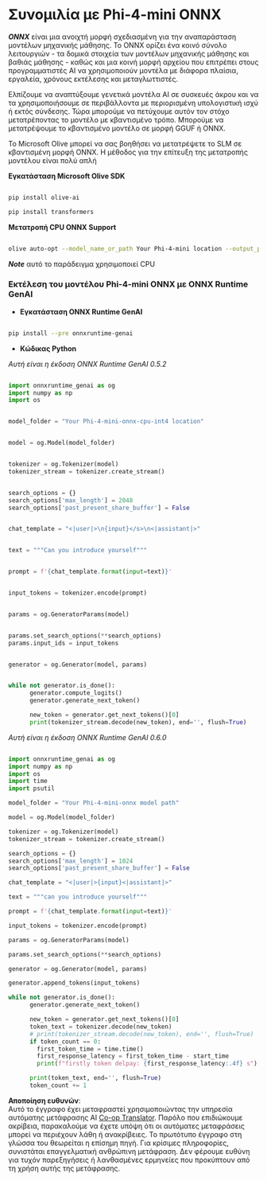 <!--
CO_OP_TRANSLATOR_METADATA:
{
  "original_hash": "c98217bb3eff6c24e97b104b21632fd0",
  "translation_date": "2025-05-09T19:01:58+00:00",
  "source_file": "md/02.Application/01.TextAndChat/Phi4/ChatWithPhi4ONNX/README.md",
  "language_code": "el"
}
-->
# **Συνομιλία με Phi-4-mini ONNX**

***ONNX*** είναι μια ανοιχτή μορφή σχεδιασμένη για την αναπαράσταση μοντέλων μηχανικής μάθησης. Το ONNX ορίζει ένα κοινό σύνολο λειτουργιών - τα δομικά στοιχεία των μοντέλων μηχανικής μάθησης και βαθιάς μάθησης - καθώς και μια κοινή μορφή αρχείου που επιτρέπει στους προγραμματιστές AI να χρησιμοποιούν μοντέλα με διάφορα πλαίσια, εργαλεία, χρόνους εκτέλεσης και μεταγλωττιστές.

Ελπίζουμε να αναπτύξουμε γενετικά μοντέλα AI σε συσκευές άκρου και να τα χρησιμοποιήσουμε σε περιβάλλοντα με περιορισμένη υπολογιστική ισχύ ή εκτός σύνδεσης. Τώρα μπορούμε να πετύχουμε αυτόν τον στόχο μετατρέποντας το μοντέλο με κβαντισμένο τρόπο. Μπορούμε να μετατρέψουμε το κβαντισμένο μοντέλο σε μορφή GGUF ή ONNX.

Το Microsoft Olive μπορεί να σας βοηθήσει να μετατρέψετε το SLM σε κβαντισμένη μορφή ONNX. Η μέθοδος για την επίτευξη της μετατροπής μοντέλου είναι πολύ απλή

**Εγκατάσταση Microsoft Olive SDK**


```bash

pip install olive-ai

pip install transformers

```

**Μετατροπή CPU ONNX Support**

```bash

olive auto-opt --model_name_or_path Your Phi-4-mini location --output_path Your onnx ouput location --device cpu --provider CPUExecutionProvider --precision int4 --use_model_builder --log_level 1

```

***Note*** αυτό το παράδειγμα χρησιμοποιεί CPU


### **Εκτέλεση του μοντέλου Phi-4-mini ONNX με ONNX Runtime GenAI**

- **Εγκατάσταση ONNX Runtime GenAI**

```bash

pip install --pre onnxruntime-genai

```

- **Κώδικας Python**

*Αυτή είναι η έκδοση ONNX Runtime GenAI 0.5.2*

```python

import onnxruntime_genai as og
import numpy as np
import os


model_folder = "Your Phi-4-mini-onnx-cpu-int4 location"


model = og.Model(model_folder)


tokenizer = og.Tokenizer(model)
tokenizer_stream = tokenizer.create_stream()


search_options = {}
search_options['max_length'] = 2048
search_options['past_present_share_buffer'] = False


chat_template = "<|user|>\n{input}</s>\n<|assistant|>"


text = """Can you introduce yourself"""


prompt = f'{chat_template.format(input=text)}'


input_tokens = tokenizer.encode(prompt)


params = og.GeneratorParams(model)


params.set_search_options(**search_options)
params.input_ids = input_tokens


generator = og.Generator(model, params)


while not generator.is_done():
      generator.compute_logits()
      generator.generate_next_token()

      new_token = generator.get_next_tokens()[0]
      print(tokenizer_stream.decode(new_token), end='', flush=True)

```


*Αυτή είναι η έκδοση ONNX Runtime GenAI 0.6.0*

```python

import onnxruntime_genai as og
import numpy as np
import os
import time
import psutil

model_folder = "Your Phi-4-mini-onnx model path"

model = og.Model(model_folder)

tokenizer = og.Tokenizer(model)
tokenizer_stream = tokenizer.create_stream()

search_options = {}
search_options['max_length'] = 1024
search_options['past_present_share_buffer'] = False

chat_template = "<|user|>{input}<|assistant|>"

text = """can you introduce yourself"""

prompt = f'{chat_template.format(input=text)}'

input_tokens = tokenizer.encode(prompt)

params = og.GeneratorParams(model)

params.set_search_options(**search_options)

generator = og.Generator(model, params)

generator.append_tokens(input_tokens)

while not generator.is_done():
      generator.generate_next_token()

      new_token = generator.get_next_tokens()[0]
      token_text = tokenizer.decode(new_token)
      # print(tokenizer_stream.decode(new_token), end='', flush=True)
      if token_count == 0:
        first_token_time = time.time()
        first_response_latency = first_token_time - start_time
        print(f"firstly token delpay: {first_response_latency:.4f} s")

      print(token_text, end='', flush=True)
      token_count += 1

```

**Αποποίηση ευθυνών**:  
Αυτό το έγγραφο έχει μεταφραστεί χρησιμοποιώντας την υπηρεσία αυτόματης μετάφρασης AI [Co-op Translator](https://github.com/Azure/co-op-translator). Παρόλο που επιδιώκουμε ακρίβεια, παρακαλούμε να έχετε υπόψη ότι οι αυτόματες μεταφράσεις μπορεί να περιέχουν λάθη ή ανακρίβειες. Το πρωτότυπο έγγραφο στη γλώσσα του θεωρείται η επίσημη πηγή. Για κρίσιμες πληροφορίες, συνιστάται επαγγελματική ανθρώπινη μετάφραση. Δεν φέρουμε ευθύνη για τυχόν παρεξηγήσεις ή λανθασμένες ερμηνείες που προκύπτουν από τη χρήση αυτής της μετάφρασης.